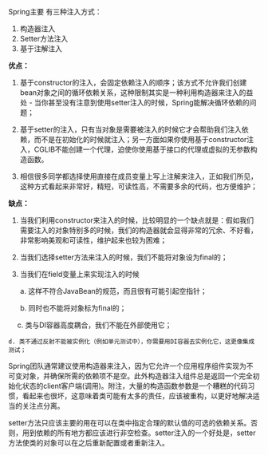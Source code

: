 Spring主要 有三种注入方式：
1. 构造器注入
2. Setter方法注入
3. 基于注解注入

**优点：**
1. 基于constructor的注入，会固定依赖注入的顺序；该方式不允许我们创建bean对象之间的循环依赖关系，这种限制其实是一种利用构造器来注入的益处 - 当你甚至没有注意到使用setter注入的时候，Spring能解决循环依赖的问题；

2. 基于setter的注入，只有当对象是需要被注入的时候它才会帮助我们注入依赖，而不是在初始化的时候就注入；另一方面如果你使用基于constructor注入，CGLIB不能创建一个代理，迫使你使用基于接口的代理或虚拟的无参数构造函数。

3. 相信很多同学都选择使用直接在成员变量上写上注解来注入，正如我们所见，这种方式看起来非常好，精短，可读性高，不需要多余的代码，也方便维护；

**缺点：**
1. 当我们利用constructor来注入的时候，比较明显的一个缺点就是：假如我们需要注入的对象特别多的时候，我们的构造器就会显得非常的冗余、不好看，非常影响美观和可读性，维护起来也较为困难；

2. 当我们选择setter方法来注入的时候，我们不能将对象设为final的；

3. 当我们在field变量上来实现注入的时候

    a. 这样不符合JavaBean的规范，而且很有可能引起空指针；

    b. 同时也不能将对象标为final的；

　  c. 类与DI容器高度耦合，我们不能在外部使用它；

    d. 类不通过反射不能被实例化（例如单元测试中），你需要用DI容器去实例化它，这更像集成测试；



Spring团队通常建议使用构造器来注入，因为它允许一个应用程序组件实现为不可变对象，并确保所需的依赖项不是空。此外构造器注入组件总是返回一个完全初始化状态的client客户端(调用)。附注，大量的构造函数参数是一个糟糕的代码习惯，看起来也很坏，这意味着类可能有太多的责任，应该被重构，以更好地解决适当的关注点分离。

setter方法只应该主要的用在可以在类中指定合理的默认值的可选的依赖关系。否则，用到依赖的所有地方都应该进行非空检查。setter注入的一个好处是，setter方法使类的对象可以在之后重新配置或者重新注入。
